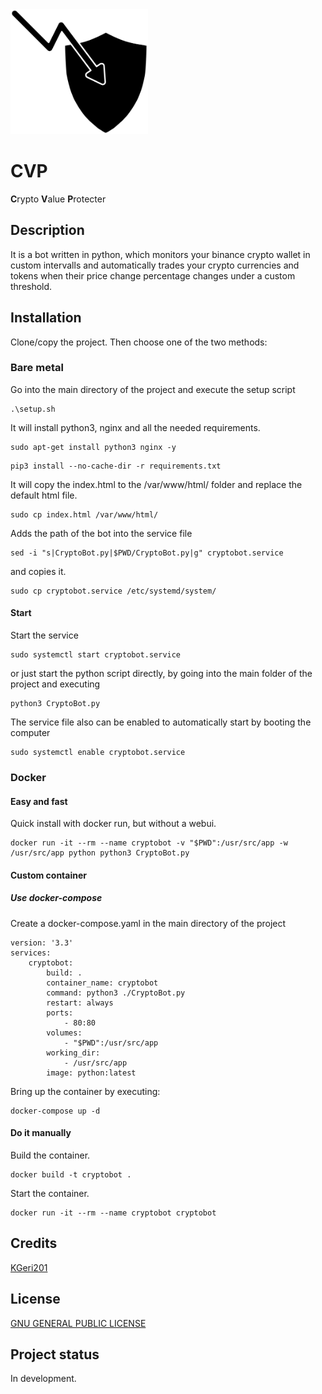 <img src="CryptoValueProtecter.svg" alt="Crypto Value Protecter" height="200"/>  

# CVP
**C**rypto **V**alue **P**rotecter

## Description
It is a bot written in python, which monitors your binance crypto wallet in custom intervalls
and automatically trades your crypto currencies and tokens 
when their price change percentage changes under a custom threshold.

## Installation
Clone/copy the project. Then choose one of the two methods:
### Bare metal
Go into the main directory of the project and execute the setup script
```
.\setup.sh
```
It will install python3, nginx and all the needed requirements.
```
sudo apt-get install python3 nginx -y
```
```
pip3 install --no-cache-dir -r requirements.txt
```
It will copy the index.html to the /var/www/html/ folder and replace the default html file.
```
sudo cp index.html /var/www/html/
```
Adds the path of the bot into the service file
```
sed -i "s|CryptoBot.py|$PWD/CryptoBot.py|g" cryptobot.service
```
and copies it.
```
sudo cp cryptobot.service /etc/systemd/system/
```
#### Start
Start the service
```
sudo systemctl start cryptobot.service
```
or just start the python script directly, by going into the main folder of the project and executing 
```
python3 CryptoBot.py
```
The service file also can be enabled to automatically start by booting the computer
```
sudo systemctl enable cryptobot.service
```
### Docker
#### Easy and fast
Quick install with docker run, but without a webui.
```
docker run -it --rm --name cryptobot -v "$PWD":/usr/src/app -w /usr/src/app python python3 CryptoBot.py
```
#### Custom container
##### Use docker-compose
Create a docker-compose.yaml in the main directory of the project
```
version: '3.3'
services:
    cryptobot:
        build: .
        container_name: cryptobot
        command: python3 ./CryptoBot.py
        restart: always
        ports:
            - 80:80
        volumes:
            - "$PWD":/usr/src/app
        working_dir: 
            - /usr/src/app
        image: python:latest
```
Bring up the container by executing:
```
docker-compose up -d
```
#### Do it manually
Build the container.
```
docker build -t cryptobot .
```
Start the container.
```
docker run -it --rm --name cryptobot cryptobot
```

## Credits
[KGeri201](https://github.com/KGeri201)

## License
[GNU GENERAL PUBLIC LICENSE](https://choosealicense.com/licenses/gpl-3.0/)

## Project status
In development.
